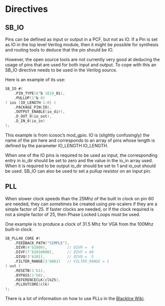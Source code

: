 # Directives

## SB_IO

Pins can be defined as input or output in a PCF, but not as IO. If a Pin is set as IO in the top level Verilog module, then it might be possible for synthesis and routing tools to deduce that the pin should be IO.

However, the open source tools are not currently very good at deducing the usage of pins that are used for both input and output. To cope with this an SB_IO directive needs to be used in the Verilog source.

Here is an example of its use:

```verilog
SB_IO #(
	.PIN_TYPE(6'b 1010_01),
	.PULLUP(1'b 0)
) ios [IO_LENGTH-1:0] (
	.PACKAGE_PIN(IO),
	.OUTPUT_ENABLE(io_dir),
	.D_OUT_0(io_out),
	.D_IN_0(io_in)
);
```

This example is from icosoc’s mod_gpio. IO is (slightly confusingly) the name of the pin here and corresponds to an array of pins whose length is defined by the parameter IO_LENGTH IO_LENGTH.

When one of the IO pins is required to be used as input, the corresponding entry in io_dir should be set to zero and the value in the io_in array used. When it is required to be output io_dir should be set to 1 and io_out should be used. SB_IO can also be used to set a pullup resistor on an input pin.

## PLL

When slower clock speeds than the 25Mhz of the built in clock on pin 60 are needed, they can sometimes be created using pre-scalers if they are a simple factor of 25. If faster clocks are needed, or if the clock required is not a simple factor of 25, then Phase Locked Loops must be used.

One example is to produce a clock of 31.5 Mhz for VGA from the 100Mhz built-in clock.

```verilog
SB_PLL40_CORE #(
	.FEEDBACK_PATH("SIMPLE"),
	.DIVR(4'b1000),         // DIVR =  4
	.DIVF(7'b1010000),      // DIVF = 80
	.DIVQ(3'b101),          // DIVQ =  5
	.FILTER_RANGE(3'b001)   // FILTER_RANGE = 1
) uut (
	.RESETB(1'b1),
	.BYPASS(1'b0),
	.REFERENCECLK(clk25),
	.PLLOUTCORE(clk)
);
```

There is a lot of information on how to use PLLs in the [BlackIce Wiki][].

[BlackIce Wiki]:			https://github.com/mystorm-org/BlackIce-II/wiki/PLLs
